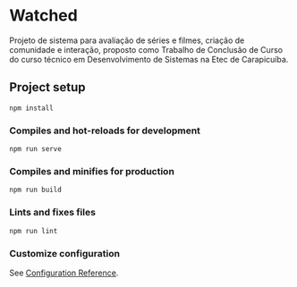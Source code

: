 # Watched
Projeto de sistema para avaliação de séries e filmes, criação de comunidade e interação, proposto como Trabalho de Conclusão de Curso do curso técnico em Desenvolvimento de Sistemas na Etec de Carapicuíba.

## Project setup
```
npm install
```

### Compiles and hot-reloads for development
```
npm run serve
```

### Compiles and minifies for production
```
npm run build
```

### Lints and fixes files
```
npm run lint
```

### Customize configuration
See [Configuration Reference](https://cli.vuejs.org/config/).
